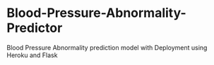 # Blood-Pressure-Abnormality-Predictor
Blood Pressure Abnormality prediction model with Deployment using Heroku and Flask
